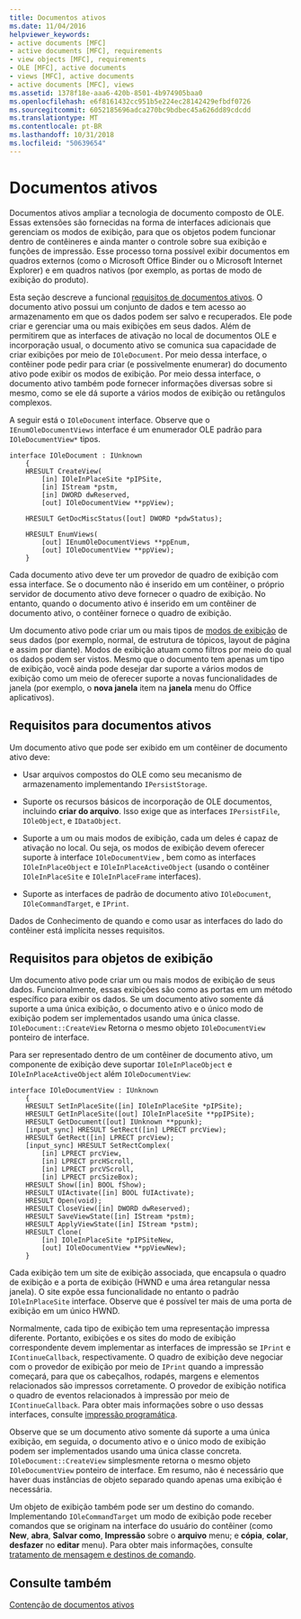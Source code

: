 ```yaml
---
title: Documentos ativos
ms.date: 11/04/2016
helpviewer_keywords:
- active documents [MFC]
- active documents [MFC], requirements
- view objects [MFC], requirements
- OLE [MFC], active documents
- views [MFC], active documents
- active documents [MFC], views
ms.assetid: 1378f18e-aaa6-420b-8501-4b974905baa0
ms.openlocfilehash: e6f8161432cc951b5e224ec28142429efbdf0726
ms.sourcegitcommit: 6052185696adca270bc9bdbec45a626dd89cdcdd
ms.translationtype: MT
ms.contentlocale: pt-BR
ms.lasthandoff: 10/31/2018
ms.locfileid: "50639654"
---
```

# <a name="active-documents"></a>Documentos ativos

Documentos ativos ampliar a tecnologia de documento composto de OLE. Essas extensões são fornecidas na forma de interfaces adicionais que gerenciam os modos de exibição, para que os objetos podem funcionar dentro de contêineres e ainda manter o controle sobre sua exibição e funções de impressão. Esse processo torna possível exibir documentos em quadros externos (como o Microsoft Office Binder ou o Microsoft Internet Explorer) e em quadros nativos (por exemplo, as portas de modo de exibição do produto).

Esta seção descreve a funcional [requisitos de documentos ativos](#requirements_for_active_documents). O documento ativo possui um conjunto de dados e tem acesso ao armazenamento em que os dados podem ser salvo e recuperados. Ele pode criar e gerenciar uma ou mais exibições em seus dados. Além de permitirem que as interfaces de ativação no local de documentos OLE e incorporação usual, o documento ativo se comunica sua capacidade de criar exibições por meio de `IOleDocument`. Por meio dessa interface, o contêiner pode pedir para criar (e possivelmente enumerar) do documento ativo pode exibir os modos de exibição. Por meio dessa interface, o documento ativo também pode fornecer informações diversas sobre si mesmo, como se ele dá suporte a vários modos de exibição ou retângulos complexos.

A seguir está o `IOleDocument` interface. Observe que o `IEnumOleDocumentViews` interface é um enumerador OLE padrão para `IOleDocumentView*` tipos.

```
interface IOleDocument : IUnknown
    {
    HRESULT CreateView(
        [in] IOleInPlaceSite *pIPSite,
        [in] IStream *pstm,
        [in] DWORD dwReserved,
        [out] IOleDocumentView **ppView);

    HRESULT GetDocMiscStatus([out] DWORD *pdwStatus);

    HRESULT EnumViews(
        [out] IEnumOleDocumentViews **ppEnum,
        [out] IOleDocumentView **ppView);
    }
```

Cada documento ativo deve ter um provedor de quadro de exibição com essa interface. Se o documento não é inserido em um contêiner, o próprio servidor de documento ativo deve fornecer o quadro de exibição. No entanto, quando o documento ativo é inserido em um contêiner de documento ativo, o contêiner fornece o quadro de exibição.

Um documento ativo pode criar um ou mais tipos de [modos de exibição](#requirements_for_view_objects) de seus dados (por exemplo, normal, de estrutura de tópicos, layout de página e assim por diante). Modos de exibição atuam como filtros por meio do qual os dados podem ser vistos. Mesmo que o documento tem apenas um tipo de exibição, você ainda pode desejar dar suporte a vários modos de exibição como um meio de oferecer suporte a novas funcionalidades de janela (por exemplo, o **nova janela** item na **janela** menu do Office aplicativos).

##  <a name="requirements_for_active_documents"></a> Requisitos para documentos ativos

Um documento ativo que pode ser exibido em um contêiner de documento ativo deve:

- Usar arquivos compostos do OLE como seu mecanismo de armazenamento implementando `IPersistStorage`.

- Suporte os recursos básicos de incorporação de OLE documentos, incluindo **criar do arquivo**. Isso exige que as interfaces `IPersistFile`, `IOleObject`, e `IDataObject`.

- Suporte a um ou mais modos de exibição, cada um deles é capaz de ativação no local. Ou seja, os modos de exibição devem oferecer suporte à interface `IOleDocumentView` , bem como as interfaces `IOleInPlaceObject` e `IOleInPlaceActiveObject` (usando o contêiner `IOleInPlaceSite` e `IOleInPlaceFrame` interfaces).

- Suporte as interfaces de padrão de documento ativo `IOleDocument`, `IOleCommandTarget`, e `IPrint`.

Dados de Conhecimento de quando e como usar as interfaces do lado do contêiner está implícita nesses requisitos.

##  <a name="requirements_for_view_objects"></a> Requisitos para objetos de exibição

Um documento ativo pode criar um ou mais modos de exibição de seus dados. Funcionalmente, essas exibições são como as portas em um método específico para exibir os dados. Se um documento ativo somente dá suporte a uma única exibição, o documento ativo e o único modo de exibição podem ser implementados usando uma única classe. `IOleDocument::CreateView` Retorna o mesmo objeto `IOleDocumentView` ponteiro de interface.

Para ser representado dentro de um contêiner de documento ativo, um componente de exibição deve suportar `IOleInPlaceObject` e `IOleInPlaceActiveObject` além `IOleDocumentView`:

```
interface IOleDocumentView : IUnknown
    {
    HRESULT SetInPlaceSite([in] IOleInPlaceSite *pIPSite);
    HRESULT GetInPlaceSite([out] IOleInPlaceSite **ppIPSite);
    HRESULT GetDocument([out] IUnknown **ppunk);
    [input_sync] HRESULT SetRect([in] LPRECT prcView);
    HRESULT GetRect([in] LPRECT prcView);
    [input_sync] HRESULT SetRectComplex(
        [in] LPRECT prcView,
        [in] LPRECT prcHScroll,
        [in] LPRECT prcVScroll,
        [in] LPRECT prcSizeBox);
    HRESULT Show([in] BOOL fShow);
    HRESULT UIActivate([in] BOOL fUIActivate);
    HRESULT Open(void);
    HRESULT CloseView([in] DWORD dwReserved);
    HRESULT SaveViewState([in] IStream *pstm);
    HRESULT ApplyViewState([in] IStream *pstm);
    HRESULT Clone(
        [in] IOleInPlaceSite *pIPSiteNew,
        [out] IOleDocumentView **ppViewNew);
    }
```

Cada exibição tem um site de exibição associada, que encapsula o quadro de exibição e a porta de exibição (HWND e uma área retangular nessa janela). O site expõe essa funcionalidade no entanto o padrão `IOleInPlaceSite` interface. Observe que é possível ter mais de uma porta de exibição em um único HWND.

Normalmente, cada tipo de exibição tem uma representação impressa diferente. Portanto, exibições e os sites do modo de exibição correspondente devem implementar as interfaces de impressão se `IPrint` e `IContinueCallback`, respectivamente. O quadro de exibição deve negociar com o provedor de exibição por meio de `IPrint` quando a impressão começará, para que os cabeçalhos, rodapés, margens e elementos relacionados são impressos corretamente. O provedor de exibição notifica o quadro de eventos relacionados à impressão por meio de `IContinueCallback`. Para obter mais informações sobre o uso dessas interfaces, consulte [impressão programática](../mfc/programmatic-printing.md).

Observe que se um documento ativo somente dá suporte a uma única exibição, em seguida, o documento ativo e o único modo de exibição podem ser implementados usando uma única classe concreta. `IOleDocument::CreateView` simplesmente retorna o mesmo objeto `IOleDocumentView` ponteiro de interface. Em resumo, não é necessário que haver duas instâncias de objeto separado quando apenas uma exibição é necessária.

Um objeto de exibição também pode ser um destino do comando. Implementando `IOleCommandTarget` um modo de exibição pode receber comandos que se originam na interface do usuário do contêiner (como **New**, **abra**, **Salvar como**,  **Impressão** sobre o **arquivo** menu; e **cópia**, **colar**, **desfazer** no **editar** menu). Para obter mais informações, consulte [tratamento de mensagem e destinos de comando](../mfc/message-handling-and-command-targets.md).

## <a name="see-also"></a>Consulte também

[Contenção de documentos ativos](../mfc/active-document-containment.md)

